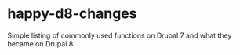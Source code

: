 happy-d8-changes
================

Simple listing of commonly used functions on Drupal 7 and what they became on Drupal 8
